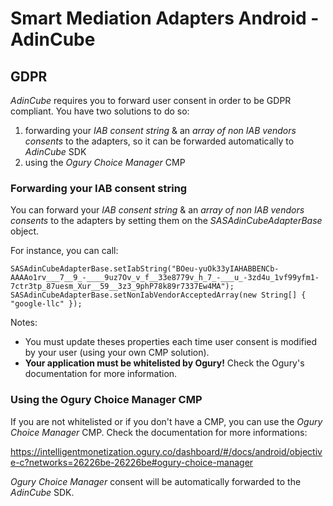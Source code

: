 # Smart Mediation Adapters Android - AdinCube

## GDPR

_AdinCube_ requires you to forward user consent in order to be GDPR compliant. You have two solutions to do so:

1. forwarding your _IAB consent string_ & an _array of non IAB vendors consents_ to the adapters, so it can be forwarded automatically to _AdinCube_ SDK
2. using the _Ogury Choice Manager_ CMP

### Forwarding your IAB consent string

You can forward your _IAB consent string_ & an _array of non IAB vendors consents_ to the adapters by setting them on the _SASAdinCubeAdapterBase_ object.

For instance, you can call:

	SASAdinCubeAdapterBase.setIabString("BOeu-yuOk33yIAHABBENCb-AAAAo1rv___7__9_-____9uz7Ov_v_f__33e8779v_h_7_-___u_-3zd4u_1vf99yfm1-7ctr3tp_87uesm_Xur__59__3z3_9phP78k89r7337Ew4MA");
    SASAdinCubeAdapterBase.setNonIabVendorAcceptedArray(new String[] { "google-llc" });

Notes:
- You must update theses properties each time user consent is modified by your user (using your own CMP solution).
- **Your application must be whitelisted by Ogury!** Check the Ogury's documentation for more information.

### Using the Ogury Choice Manager CMP

If you are not whitelisted or if you don't have a CMP, you can use the _Ogury Choice Manager_ CMP. Check the documentation for more informations:

https://intelligentmonetization.ogury.co/dashboard/#/docs/android/objective-c?networks=26226be-26226be#ogury-choice-manager

_Ogury Choice Manager_ consent will be automatically forwarded to the _AdinCube_ SDK.

